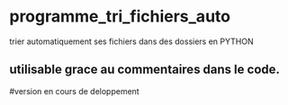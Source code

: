 # programme_tri_fichiers_auto
trier automatiquement ses fichiers dans des dossiers en PYTHON

## utilisable grace au commentaires dans le code.

#version en cours de deloppement
